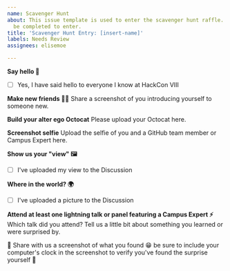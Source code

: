 ```yaml
---
name: Scavenger Hunt
about: This issue template is used to enter the scavenger hunt raffle. All tasks must
  be completed to enter.
title: 'Scavenger Hunt Entry: [insert-name]'
labels: Needs Review
assignees: elisemoe

---
```


**Say hello 👋**
- [ ] Yes, I have said hello to everyone I know at HackCon VIII

**Make new friends 👯‍♀️**
Share a screenshot of you introducing yourself to someone new.

**Build your alter ego Octocat**
Please upload your Octocat here.

**Screenshot selfie**
Upload the selfie of you and a GitHub team member or Campus Expert here.

**Show us your "view" 🖼**
- [ ] I've uploaded my view to the Discussion

**Where in the world? 🌍**
- [ ] I've uploaded a picture to the Discussion

**Attend at least one lightning talk or panel featuring a Campus Expert ⚡️**
Which talk did you attend?
Tell us a little bit about something you learned or were surprised by.

🥚
Share with us a screenshot of what you found 😁 be sure to include your computer's clock in the screenshot to verify you've found the surprise yourself 🎉
